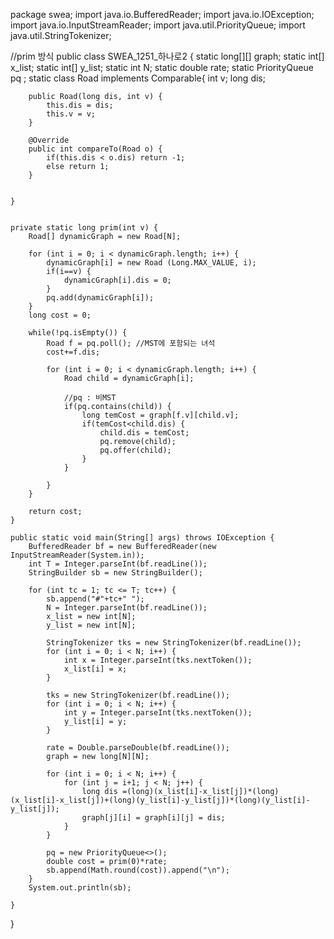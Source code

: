 package swea;
import java.io.BufferedReader;
import java.io.IOException;
import java.io.InputStreamReader;
import java.util.PriorityQueue;
import java.util.StringTokenizer;

//prim 방식
public class SWEA_1251_하나로2 {
	static long[][] graph;
	static int[] x_list;
	static int[] y_list;
	static int N;
	static double rate;
	static PriorityQueue<Road> pq ;
	static class Road implements Comparable<Road>{
		int v;
		long dis;
		
		public Road(long dis, int v) {
			this.dis = dis;
			this.v = v;
		}

		@Override
		public int compareTo(Road o) {
			if(this.dis < o.dis) return -1; 
			else return 1;
		}
	
		
	}
	
	
	private static long prim(int v) {
		Road[] dynamicGraph = new Road[N];
		
		for (int i = 0; i < dynamicGraph.length; i++) {
			dynamicGraph[i] = new Road (Long.MAX_VALUE, i);
			if(i==v) {
				dynamicGraph[i].dis = 0;
			}
			pq.add(dynamicGraph[i]);
		}		
		long cost = 0;
		
		while(!pq.isEmpty()) {
			Road f = pq.poll(); //MST에 포함되는 녀석
			cost+=f.dis;
			
			for (int i = 0; i < dynamicGraph.length; i++) {
				Road child = dynamicGraph[i];
				
				//pq : 비MST
				if(pq.contains(child)) {
					long temCost = graph[f.v][child.v];
					if(temCost<child.dis) {
						child.dis = temCost;
						pq.remove(child);
						pq.offer(child);
					}
				}
				
			}		
		}
		
		return cost;
	}
	
	public static void main(String[] args) throws IOException {
		BufferedReader bf = new BufferedReader(new InputStreamReader(System.in));
		int T = Integer.parseInt(bf.readLine());
		StringBuilder sb = new StringBuilder();
		
		for (int tc = 1; tc <= T; tc++) {
			sb.append("#"+tc+" ");
			N = Integer.parseInt(bf.readLine());		
			x_list = new int[N];
			y_list = new int[N];
      
			StringTokenizer tks = new StringTokenizer(bf.readLine());
			for (int i = 0; i < N; i++) {				
				int x = Integer.parseInt(tks.nextToken());			
				x_list[i] = x;				
			}
			
			tks = new StringTokenizer(bf.readLine());
			for (int i = 0; i < N; i++) {
				int y = Integer.parseInt(tks.nextToken());			
				y_list[i] = y;
			}
      
			rate = Double.parseDouble(bf.readLine());
			graph = new long[N][N];
			
			for (int i = 0; i < N; i++) {
				for (int j = i+1; j < N; j++) {
					long dis =(long)(x_list[i]-x_list[j])*(long)(x_list[i]-x_list[j])+(long)(y_list[i]-y_list[j])*(long)(y_list[i]-y_list[j]);
					graph[j][i] = graph[i][j] = dis;
				}	
			}
			
			pq = new PriorityQueue<>();
			double cost = prim(0)*rate;
			sb.append(Math.round(cost)).append("\n");
		}	
		System.out.println(sb);
	
	}

}
